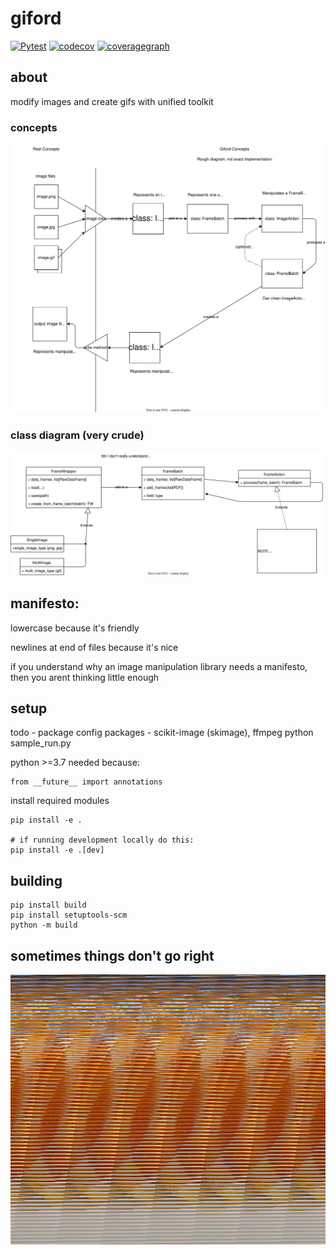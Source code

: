 # giford
[![Pytest](https://github.com/whale-net/giford/actions/workflows/pytest.yml/badge.svg)](https://github.com/whale-net/giford/actions/workflows/pytest.yml)
[![codecov](https://codecov.io/gh/whale-net/giford/graph/badge.svg?token=QX182ZYMHN)](https://codecov.io/gh/whale-net/giford)
[![coveragegraph](https://codecov.io/gh/whale-net/giford/graphs/sunburst.svg?token=QX182ZYMHN)](https://codecov.io/gh/whale-net/giford/graphs/sunburst.svg?token=QX182ZYMHN)


## about
modify images and create gifs with unified toolkit

### concepts

![giford_concepts](./diagrams/giford_concepts.drawio.svg)

### class diagram (very crude)

![giford_class_diagram](./diagrams/giford_architecture.drawio.svg)

## manifesto:
lowercase because it's friendly

newlines at end of files because it's nice

if you understand why an image manipulation library needs a manifesto, then you arent thinking little enough

## setup
todo - package config
packages - scikit-image (skimage), ffmpeg
python sample_run.py

python >=3.7
needed because:
```
from __future__ import annotations
```

install required modules
```
pip install -e .

# if running development locally do this:
pip install -e .[dev]
```

## building

```
pip install build
pip install setuptools-scm
python -m build
```


## sometimes things don't go right
![whoops](./whoops_example.gif)